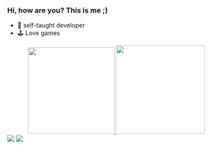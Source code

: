 ### Hi, how are you? This is me ;)

- 📘 self-taught developer
- 🕹️ Love games

<div align="center">
  <a href="https://github.com/LuizFelipeTrindade">
  <img height="200em" src="https://github-readme-stats.vercel.app/api?username=LuizFelipeTrindade&show_icons=true&theme=dark&include_all_commits=true&count_private=true"/>
  <img height="205em" src="https://github-readme-stats.vercel.app/api/top-langs/?username=LuizFelipeTrindade&layout=compact&langs_count=7&theme=dark"/>
</div>
  
  
<div>
  <a href="https://www.instagram.com/lil.pipa15/" target="_blank"><img src="https://img.shields.io/badge/-Instagram-%23E4405F?style=for-the-badge&logo=instagram&logoColor=white" target="_blank"></a>
  <a href="https://www.linkedin.com/in/luiz-felipe-de-castro-trindade-39a630230/" target="_blank"><img src="https://img.shields.io/badge/-LinkedIn-%230077B5?style=for-the-badge&logo=linkedin&logoColor=white" target="_blank"></a>   
</div>
  
